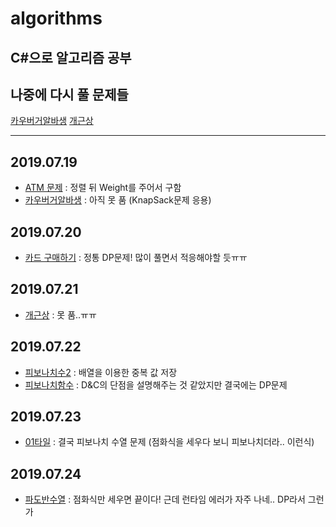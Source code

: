 # algorithms
C#으로 알고리즘 공부
----
## 나중에 다시 풀 문제들
[카우버거알바생](https://www.acmicpc.net/problem/17208)  [개근상](https://www.acmicpc.net/problem/1563)

----

## 2019.07.19
- [ATM 문제](https://www.acmicpc.net/problem/11399) : 정렬 뒤 Weight를 주어서 구함
- [카우버거알바생](https://www.acmicpc.net/problem/17208) : 아직 못 품 (KnapSack문제 응용)

## 2019.07.20
- [카드 구매하기](https://www.acmicpc.net/problem/11052) : 정통 DP문제! 많이 풀면서 적응해야할 듯ㅠㅠ

## 2019.07.21
- [개근상](https://www.acmicpc.net/problem/1563) : 못 품..ㅠㅠ

## 2019.07.22
- [피보나치수2](https://www.acmicpc.net/problem/2748) : 배열을 이용한 중복 값 저장
- [피보나치함수](https://www.acmicpc.net/problem/1003) : D&C의 단점을 설명해주는 것 같았지만 결국에는 DP문제

## 2019.07.23
- [01타일](https://www.acmicpc.net/problem/1904) : 결국 피보나치 수열 문제 (점화식을 세우다 보니 피보나치더라.. 이런식)

## 2019.07.24
- [파도반수열](https://www.acmicpc.net/problem/9461) : 점화식만 세우면 끝이다! 근데 런타임 에러가 자주 나네.. DP라서 그런가